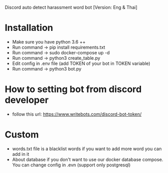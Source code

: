 Discord auto detect harassment word bot [Version: Eng & Thai]

# Installation
- Make sure you have python 3.6 ++
- Run command -> pip install requirements.txt
- Run command -> sudo docker-compose up -d
- Run command -> python3 create_table.py
- Edit config in .env file (add TOKEN of your bot in TOKEN variable)
- Run command -> python3 bot.py

# How to setting bot from discord developer
- follow this url: https://www.writebots.com/discord-bot-token/


# Custom
- words.txt file is a blacklist words if you want to add more word you can add in it
- About database if you don't want to use our docker database compose. You can change config in .evn (support only postgresql)